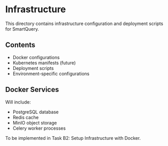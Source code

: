# Infrastructure

This directory contains infrastructure configuration and deployment scripts for SmartQuery.

## Contents

- Docker configurations
- Kubernetes manifests (future)
- Deployment scripts
- Environment-specific configurations

## Docker Services

Will include:
- PostgreSQL database
- Redis cache
- MinIO object storage
- Celery worker processes

To be implemented in Task B2: Setup Infrastructure with Docker. 